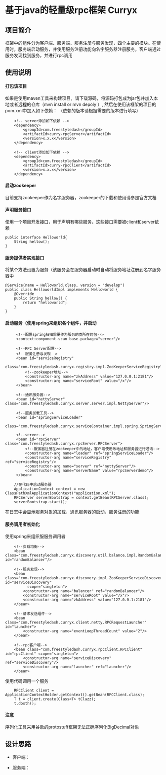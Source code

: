 # 基于java的轻量级rpc框架  Curryx 

## 项目简介
框架中的组件分为客户端、服务端、服务注册与服务发现，四个主要的模块。在使用时，服务端启动服务，并使用服务注册功能向名字服务器注册服务，客户端通过服务发现找到服务，并进行rpc调用

## 使用说明
#### 打包该项目
如果是使用maven工具来构建项目，请下载源码，将源码打包成为jar包并加入本地或者远程的仓库（mvn install or mvn depoly ）,
然后在使用该框架的项目的pom.xml中加入如下依赖：
（依赖的版本请根据需要的版本进行填写）

```
    <!-- server添加如下依赖 -->
    <dependency>
        <groupId>com.freestyledash</groupId>
        <artifactId>curry-rpcServer</artifactId>
        <version>x.x.x</version>
    </dependency>
```

```
    <!-- client添加如下依赖 -->
    <dependency>
        <groupId>com.freestyledash</groupId>
        <artifactId>curry-rpcClient</artifactId>
        <version>x.x.x</version>
    </dependency>
```  

#### 启动zookeeper
目前支持zookeeper作为名字服务器，zookeeper的下载和使用请参照官方文档

#### 声明服务接口
使用一个项目开发接口，用于声明有哪些服务，这些接口需要被client和server依赖
```
public interface Helloworld{
    String hellow();
}
```

####  服务提供者实现接口
将某个方法设置为服务（该服务会在服务器启动时自动将服务地址注册到名字服务器中
```
@Service(name = Helloworld.class, version = "develop")
public class HelloworldImpl implements Helloworld {
    @Override
    public String hellow() {
        return "helloworld";
    }
}
```

#### 启动服务（使用spring来组织各个组件，并启动
```
     <!--配置spring扫描需要作为服务的类所在的包-->
     <context:component-scan base-package="server"/>
 
     <!--RPC Server配置-->
     <!--服务注册与发现-->
     <bean id="serviceRegistry"
           class="com.freestyledash.curryx.registry.impl.ZooKeeperServiceRegistry">
         <!--zookeeper地址-->
         <constructor-arg name="zkAddress" value="127.0.0.1:2181"/>
         <constructor-arg name="serviceRoot" value="/x"/>
     </bean>
 
     <!--通讯服务器-->
     <bean id="nettyServer" class="com.freestyledash.curryx.server.server.impl.NettyServer"/>
 
     <!--服务加载工具-->
     <bean id="springServiceLoader"
           class="com.freestyledash.curryx.serviceContainer.impl.spring.SpringServiceContainer"/>
 
     <!--server-->
     <bean id="rpcServer" class="com.freestyledash.curryx.rpcServer.RPCServer">
         <!--服务器注册在zookeeper中的地址，客户端使用改地址和服务器进行通讯-->
         <constructor-arg name="loader" ref="springServiceLoader"/>
         <constructor-arg name="serviceRegistry" ref="serviceRegistry"/>
         <constructor-arg name="server" ref="nettyServer"/>
         <constructor-arg name="serverName" value="rpcServerdemo"/>
     </bean>
```
```
    //在代码中启动服务器
    ApplicationContext context = new ClassPathXmlApplicationContext("application.xml");
    RPCServer serverBootstrap = context.getBean(RPCServer.class);
    serverBootstrap.start();
```
在日志中会显示服务对象的加载，通讯服务器的启动，服务注册的功能

#### 服务调用者初始化

使用spring来组织服服务调用者
```
    <!--负载均衡-->
    <bean class="com.freestyledash.curryx.discovery.util.balance.impl.RandomBalancer" id="randomBalancer"/>

    <!--服务发现-->
    <bean class="com.freestyledash.curryx.discovery.impl.ZooKeeperServiceDiscovery" id="serviceDiscovery"
          scope="singleton">
        <constructor-arg name="balancer" ref="randomBalancer"/>
        <constructor-arg name="serviceRoot" value="/x"/>
        <constructor-arg name="zkAddress" value="127.0.0.1:2181"/>
    </bean>

    <!--请求发送组件-->
    <bean class="com.freestyledash.curryx.client.netty.RPCRequestLauncher" id="launcher">
        <constructor-arg name="eventLoopThreadCount" value="2"/>
    </bean>

    <!--rpc客户端-->
    <bean class="com.freestyledash.curryx.rpcClient.RPCClient" id="rpcClient" scope="singleton">
        <constructor-arg name="serviceDiscovery" ref="serviceDiscovery"/>
        <constructor-arg name="launcher" ref="launcher"/>
    </bean>

 ```
 使用代码调用一个服务
 ```
     RPCClient client = ApplicationContextHolder.getContext().getBean(RPCClient.class);
     T t = client.create(Class<T> tClazz);
     t.dosth();
 ```
 
 #### 注意
 序列化工具采用谷歌的protostuff框架无法正确序列化BigDecimal对象
 
## 设计思路
- 客户端：

- 服务端：
